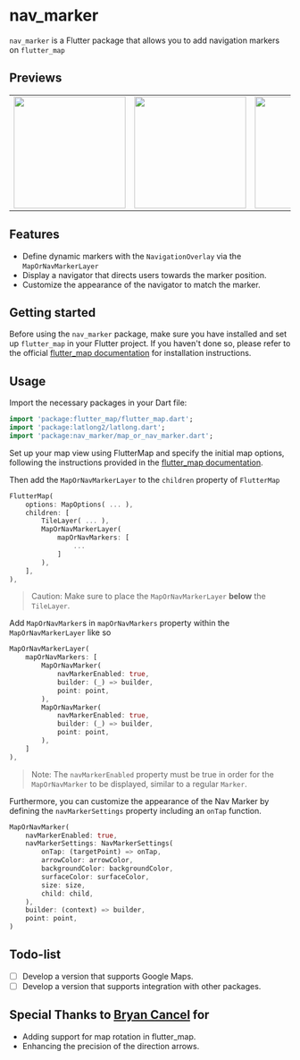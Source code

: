 # nav_marker

`nav_marker` is a Flutter package that allows you to add navigation markers on `flutter_map`
<!-- and `Google Maps for Flutter`. -->

## Previews
<table>
    <tr>
        <td><img width="200" src= "https://github.com/khasij3/nav_marker/blob/main/previews/anim_preview.gif?raw=true"></td>
        <td><img width="200" src= "https://github.com/khasij3/nav_marker/blob/main/previews/preview1.jpg?raw=true"></td>
        <td><img width="200" src= "https://github.com/khasij3/nav_marker/blob/main/previews/preview2.jpg?raw=true"></td>
    </tr>
</table>


## Features

- Define dynamic markers with the `NavigationOverlay` via the `MapOrNavMarkerLayer`
- Display a navigator that directs users towards the marker position.
- Customize the appearance of the navigator to match the marker.

## Getting started

Before using the `nav_marker` package, make sure you have installed and set up `flutter_map` in your Flutter project. If you haven't done so, please refer to the official [flutter_map documentation](https://docs.fleaflet.dev/getting-started/installation) for installation instructions.

## Usage
Import the necessary packages in your Dart file:
```dart
import 'package:flutter_map/flutter_map.dart';
import 'package:latlong2/latlong.dart';
import 'package:nav_marker/map_or_nav_marker.dart';
```
Set up your map view using FlutterMap and specify the initial map options, following the instructions provided in the [flutter_map documentation](https://docs.fleaflet.dev/#demonstration).

Then add the `MapOrNavMarkerLayer` to the `children` property of `FlutterMap`

```dart
FlutterMap(
    options: MapOptions( ... ),
    children: [
        TileLayer( ... ),
        MapOrNavMarkerLayer(
            mapOrNavMarkers: [
                ...
            ]
        ),
    ],
),
```

> Caution: Make sure to place the `MapOrNavMarkerLayer` **below** the `TileLayer`.

Add `MapOrNavMarker`s in `mapOrNavMarkers` property within the `MapOrNavMarkerLayer` like so

```dart
MapOrNavMarkerLayer(
    mapOrNavMarkers: [
        MapOrNavMarker(
            navMarkerEnabled: true,
            builder: (_) => builder,
            point: point,
        ),
        MapOrNavMarker(
            navMarkerEnabled: true,
            builder: (_) => builder,
            point: point,
        ),
    ]
),
```

> Note: The `navMarkerEnabled` property must be true in order for the `MapOrNavMarker` to be displayed, similar to a regular `Marker`.

Furthermore, you can customize the appearance of the Nav Marker by defining the `navMarkerSettings` property including an `onTap` function.

```dart
MapOrNavMarker(
    navMarkerEnabled: true,
    navMarkerSettings: NavMarkerSettings(
        onTap: (targetPoint) => onTap,
        arrowColor: arrowColor,
        backgroundColor: backgroundColor,
        surfaceColor: surfaceColor,
        size: size,
        child: child,
    ),
    builder: (context) => builder,
    point: point,
)
```

## Todo-list
- [ ] Develop a version that supports Google Maps.
- [ ] Develop a version that supports integration with other packages.

## Special Thanks to [Bryan Cancel](https://github.com/b-cancel) for
- Adding support for map rotation in flutter_map.
- Enhancing the precision of the direction arrows.